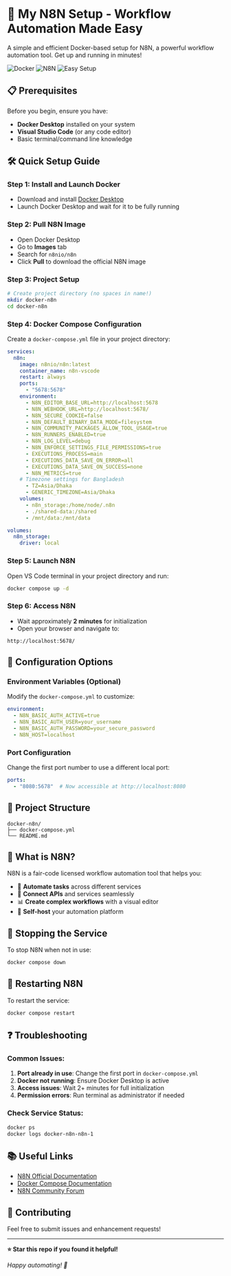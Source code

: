 
# 🚀 My N8N Setup - Workflow Automation Made Easy

A simple and efficient Docker-based setup for N8N, a powerful workflow automation tool. Get up and running in minutes!

![Docker](https://img.shields.io/badge/Docker-Enabled-blue?logo=docker)
![N8N](https://img.shields.io/badge/N8N-Automation-orange?logo=n8n)
![Easy Setup](https://img.shields.io/badge/Setup-5__Minutes-green)

## 📋 Prerequisites

Before you begin, ensure you have:
- **Docker Desktop** installed on your system
- **Visual Studio Code** (or any code editor)
- Basic terminal/command line knowledge

## 🛠 Quick Setup Guide

### Step 1: Install and Launch Docker
- Download and install [Docker Desktop](https://www.docker.com/products/docker-desktop/)
- Launch Docker Desktop and wait for it to be fully running

### Step 2: Pull N8N Image
- Open Docker Desktop
- Go to **Images** tab
- Search for `n8nio/n8n`
- Click **Pull** to download the official N8N image

### Step 3: Project Setup
```bash
# Create project directory (no spaces in name!)
mkdir docker-n8n
cd docker-n8n
```

### Step 4: Docker Compose Configuration
Create a `docker-compose.yml` file in your project directory:

```yaml
services:
  n8n:
    image: n8nio/n8n:latest 
    container_name: n8n-vscode
    restart: always
    ports:
      - "5678:5678"
    environment:
      - N8N_EDITOR_BASE_URL=http://localhost:5678
      - N8N_WEBHOOK_URL=http://localhost:5678/
      - N8N_SECURE_COOKIE=false
      - N8N_DEFAULT_BINARY_DATA_MODE=filesystem
      - N8N_COMMUNITY_PACKAGES_ALLOW_TOOL_USAGE=true
      - N8N_RUNNERS_ENABLED=true
      - N8N_LOG_LEVEL=debug
      - N8N_ENFORCE_SETTINGS_FILE_PERMISSIONS=true
      - EXECUTIONS_PROCESS=main
      - EXECUTIONS_DATA_SAVE_ON_ERROR=all
      - EXECUTIONS_DATA_SAVE_ON_SUCCESS=none
      - N8N_METRICS=true
    # Timezone settings for Bangladesh
      - TZ=Asia/Dhaka
      - GENERIC_TIMEZONE=Asia/Dhaka
    volumes:
      - n8n_storage:/home/node/.n8n
      - ./shared-data:/shared
      - /mnt/data:/mnt/data

volumes:
  n8n_storage:
    driver: local
```

### Step 5: Launch N8N
Open VS Code terminal in your project directory and run:

```bash
docker compose up -d
```

### Step 6: Access N8N
- Wait approximately **2 minutes** for initialization
- Open your browser and navigate to:
```
http://localhost:5678/
```

## 🔧 Configuration Options

### Environment Variables (Optional)
Modify the `docker-compose.yml` to customize:

```yaml
environment:
  - N8N_BASIC_AUTH_ACTIVE=true
  - N8N_BASIC_AUTH_USER=your_username
  - N8N_BASIC_AUTH_PASSWORD=your_secure_password
  - N8N_HOST=localhost
```

### Port Configuration
Change the first port number to use a different local port:
```yaml
ports:
  - "8080:5678"  # Now accessible at http://localhost:8080
```

## 📁 Project Structure
```
docker-n8n/
├── docker-compose.yml
└── README.md
```

## 🚀 What is N8N?

N8N is a fair-code licensed workflow automation tool that helps you:
- 🤖 **Automate tasks** across different services
- 🔄 **Connect APIs** and services seamlessly
- 📊 **Create complex workflows** with a visual editor
- 💾 **Self-host** your automation platform

## 🛑 Stopping the Service

To stop N8N when not in use:
```bash
docker compose down
```

## 🔄 Restarting N8N

To restart the service:
```bash
docker compose restart
```

## ❓ Troubleshooting

### Common Issues:
1. **Port already in use**: Change the first port in `docker-compose.yml`
2. **Docker not running**: Ensure Docker Desktop is active
3. **Access issues**: Wait 2+ minutes for full initialization
4. **Permission errors**: Run terminal as administrator if needed

### Check Service Status:
```bash
docker ps
docker logs docker-n8n-n8n-1
```

## 📚 Useful Links

- [N8N Official Documentation](https://docs.n8n.io/)
- [Docker Compose Documentation](https://docs.docker.com/compose/)
- [N8N Community Forum](https://community.n8n.io/)

## 🤝 Contributing

Feel free to submit issues and enhancement requests!

---

**⭐ Star this repo if you found it helpful!**

*Happy automating! 🎉*
